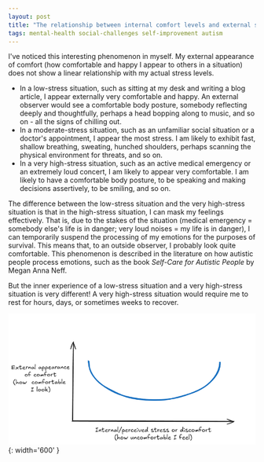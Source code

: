 ```yaml
---
layout: post
title: "The relationship between internal comfort levels and external signs of stress (or, masking to survive)"
tags: mental-health social-challenges self-improvement autism
---
```


I've noticed this interesting phenomenon in myself. My external appearance of comfort (how comfortable and happy I appear to others in a situation) does not show a linear relationship with my actual stress levels.
- In a low-stress situation, such as sitting at my desk and writing a blog article, I appear externally very comfortable and happy. An external observer would see a comfortable body posture, somebody reflecting deeply and thoughtfully, perhaps a head bopping along to music, and so on - all the signs of chilling out.
- In a moderate-stress situation, such as an unfamiliar social situation or a doctor's appointment, I appear the most stress. I am likely to exhibit fast, shallow breathing, sweating, hunched shoulders, perhaps scanning the physical environment for threats, and so on.
- In a very high-stress situation, such as an active medical emergency or an extremely loud concert, I am likely to appear very comfortable. I am likely to have a comfortable body posture, to be speaking and making decisions assertively, to be smiling, and so on.

The difference between the low-stress situation and the very high-stress situation is that in the high-stress situation, I can mask my feelings effectively. That is, due to the stakes of the situation (medical emergency = somebody else's life is in danger; very loud noises = my life is in danger), I can temporarily suspend the processing of my emotions for the purposes of survival. This means that, to an outside observer, I probably look quite comfortable. This phenomenon is described in the literature on how autistic people process emotions, such as the book *Self-Care for Autistic People* by Megan Anna Neff.

But the inner experience of a low-stress situation and a very high-stress situation is very different! A very high-stress situation would require me to rest for hours, days, or sometimes weeks to recover.

![Graph showing a u-shaped relationship between stress and how comfortable I look](/assets/images/u-curve-stress.png){: width='600' }
